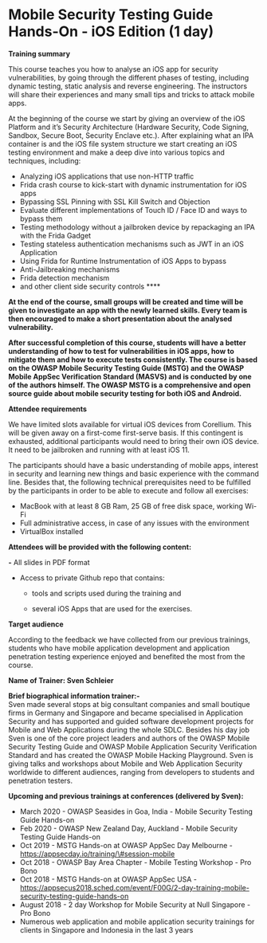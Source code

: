 # Mobile Security Testing Guide Hands-On - iOS Edition \(1 day\)

**Training summary**

This course teaches you how to analyse an iOS app for security vulnerabilities, by going through the different phases of testing, including dynamic testing, static analysis and reverse engineering. The instructors will share their experiences and many small tips and tricks to attack mobile apps.

At the beginning of the course we start by giving an overview of the iOS Platform and it’s Security Architecture  \(Hardware Security, Code Signing, Sandbox, Secure Boot, Security Enclave etc.\). After explaining what an IPA container is and the iOS file system structure we start creating an iOS testing environment and make a deep dive into various topics and techniques, including: 

* Analyzing iOS applications that use non-HTTP traffic
* Frida crash course to kick-start with dynamic instrumentation for iOS apps
* Bypassing SSL Pinning with SSL Kill Switch and Objection
* Evaluate different implementations of Touch ID / Face ID and ways to bypass them
* Testing methodology without a jailbroken device by repackaging an IPA with the Frida Gadget
* Testing stateless authentication mechanisms such as JWT in an iOS Application
* Using Frida for Runtime Instrumentation of iOS Apps to bypass 
* Anti-Jailbreaking mechanisms 
* Frida detection mechanism
* and other client side security controls ****

**At the end of the course, small groups will be created and time will be given to investigate an app with the newly learned skills. Every team is then encouraged to make a short presentation about the analysed vulnerability.**  


**After successful completion of this course, students will have a better understanding of how to test for vulnerabilities in iOS apps, how to mitigate them and how to execute tests consistently. The course is based on the OWASP Mobile Security Testing Guide \(MSTG\) and the OWASP Mobile AppSec Verification Standard \(MASVS\) and is conducted by one of the authors himself. The OWASP MSTG is a comprehensive and open source guide about mobile security testing for both iOS and Android.**   


**Attendee requirements** 

We have limited slots available for virtual iOS devices from Corellium. This will be given away on a first-come first-serve basis. If this contingent is exhausted, additional participants would need to bring their own iOS device. It need to be jailbroken and running with at least iOS 11.

The participants should have a basic understanding of mobile apps, interest in security and learning new things and basic experience with the command line. Besides that, the following technical prerequisites need to be fulfilled by the participants in order to be able to execute and follow all exercises:

* MacBook with at least 8 GB Ram, 25 GB of free disk space, working Wi-Fi
* Full administrative access, in case of any issues with the environment
* VirtualBox installed

**Attendees will be provided with the following content:**

**-** All slides in PDF format 

- Access to private Github repo that contains:

  - tools and scripts used during the training and

  - several iOS Apps that are used for the exercises.  
  
**Target audience**

According to the feedback we have collected from our previous trainings, students who have mobile application development and application penetration testing experience enjoyed and benefited the most from the course. 

**Name of Trainer: Sven Schleier**

**Brief biographical information trainer:-**   
Sven made several stops at big consultant companies and small boutique firms in Germany and Singapore and became specialised in Application Security and has supported and guided software development projects for Mobile and Web Applications during the whole SDLC. Besides his day job Sven is one of the core project leaders and authors of the OWASP Mobile Security Testing Guide and OWASP Mobile Application Security Verification Standard and has created the OWASP Mobile Hacking Playground. Sven is giving talks and workshops about Mobile and Web Application Security worldwide to different audiences, ranging from developers to students and penetration testers.

**Upcoming and previous trainings at conferences \(delivered by Sven\):**

* March 2020 - OWASP Seasides in Goa, India - Mobile Security Testing Guide Hands-on
* Feb 2020 - OWASP New Zealand Day, Auckland - Mobile Security Testing Guide Hands-on
* Oct 2019 - MSTG Hands-on at OWASP AppSec Day Melbourne - https://appsecday.io/training/\#session-mobile
* Oct 2018 - OWASP Bay Area Chapter - Mobile Testing Workshop - Pro Bono
* Oct 2018 - MSTG Hands-on at OWASP AppSec USA - https://appsecus2018.sched.com/event/F00G/2-day-training-mobile-security-testing-guide-hands-on
* August 2018 - 2 day Workshop for Mobile Security at Null Singapore - Pro Bono
* Numerous web application and mobile application security trainings for clients in Singapore and Indonesia in the last 3 years  

